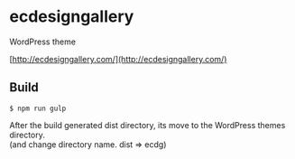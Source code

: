 # ecdesigngallery

WordPress theme  

[http://ecdesigngallery.com/](http://ecdesigngallery.com/)

## Build
    $ npm run gulp

After the build generated dist directory, its move to the WordPress themes directory.  
(and change directory name. dist => ecdg)
